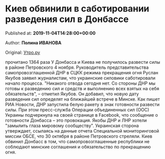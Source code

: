 
# Киев обвинили в саботировании разведения сил в Донбассе

Published at: **2019-11-04T14:28:00+00:00**

Author: **Полина ИВАНОВА**

Original: [Утро.ру](https://utro.ru/army/2019/11/04/1423228.shtml)

прочитано 1364 раза
У Донбасса и Киева не получилось развести силы в районе Петровского 4 ноября. Руководитель представительства самопровозглашенной ДНР в СЦКК режима прекращения огня Руслан Якубов заявил журналистам, что украинские силовики саботировали начало процесса.
"Никакого отвода сегодня нет. Со стороны ДНР мы готовы к разведению сил и средств и выполнению всех взятых на себя обязательств", – отметил Якубов.
Он добавил, что новую дату разведения сил определят на ближайшей встрече в Минске. Как пишет РИА Новости, ДНР запустила белую ракету в знак готовности развести силы.
При этом пресс-служба Операции объединенных сил (ООС) Украины подчеркнула на своей странице в Facebook, что сообщение о готовности Донбасса – это провокация. Якобы ДНР и ЛНР хотели "замылить глаза мировому сообществу".
Украинская сторона утверждает, ссылаясь на данные отчета Специальной мониторинговой миссии ОБСЕ, что 30 октября в районе Петровского стреляли. Киев обвинил Донбасс в том, что самопровозглашенные республики не соблюдают минские соглашения и обязательство по прекращению огня.
